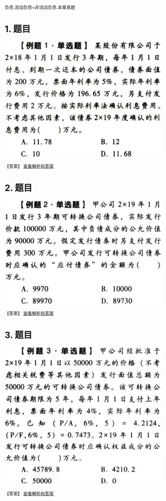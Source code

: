 负债.流动负债+非流动负债.本章真题

# 1. 题目

![](media/77ae050f144600bd4c46b7a811cceb9a.png)

【答案】
[查看解析和答案](media/10cc1ced0d75c13b6eb2056581b2e517.png.md)
# 2. 题目

![](media/86f80bd4c38ef3ca28ce67109dd06aaf.png)

【答案】
[查看解析和答案](media/e0b95c0a8e10747459a1195929de33bd.png.md)
# 3. 题目

![](media/0e4cafa398e1f6728af09dee6d6b444f.png)

【答案】
[查看解析和答案](media/1f469ea83fe08400810a3a69dff9e655.png.md)

